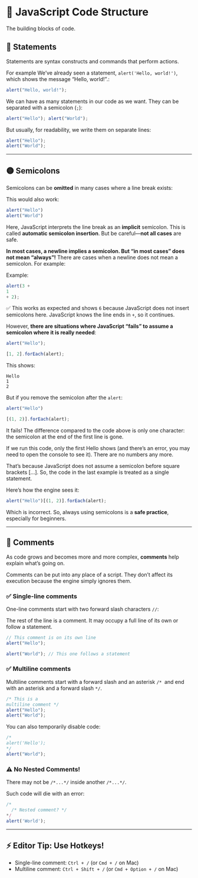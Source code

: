 # 🧱 JavaScript Code Structure

The building blocks of code.

## 📌 Statements

Statements are syntax constructs and commands that perform actions.

For example We’ve already seen a statement, `alert('Hello, world!')`, which shows the message “Hello, world!”.:

```js
alert("Hello, world!");
```

We can have as many statements in our code as we want. They can be separated with a semicolon (`;`):

```js
alert("Hello"); alert("World");
```

But usually, for readability, we write them on separate lines:

```js
alert("Hello");
alert("World");
```

---

## 🟡 Semicolons

Semicolons can be **omitted** in many cases where a line break exists:

This would also work:

```js
alert("Hello")
alert("World")
```

Here, JavaScript interprets the line break as an **implicit** semicolon. This is called **automatic semicolon insertion**. But be careful—**not all cases** are safe.

**In most cases, a newline implies a semicolon. But “in most cases” does not mean “always”!** There are cases when a newline does not mean a semicolon. For example:

Example:

```js
alert(3 + 
1 
+ 2);
```

✅ This works as expected and shows `6` because JavaScript does not insert semicolons here. JavaScript knows the line ends in `+`, so it continues.

However, **there are situations where JavaScript “fails” to assume a semicolon where it is really needed**:

```js
alert("Hello");

[1, 2].forEach(alert);
```

This shows:

```
Hello
1
2
```

But if you remove the semicolon after the `alert`:

```js
alert("Hello")

[(1, 2)].forEach(alert);
```

It fails! 
The difference compared to the code above is only one character: the semicolon at the end of the first line is gone.

If we run this code, only the first Hello shows (and there’s an error, you may need to open the console to see it). There are no numbers any more.

That’s because JavaScript does not assume a semicolon before square brackets [...]. So, the code in the last example is treated as a single statement.

Here’s how the engine sees it:

```js
alert("Hello")[(1, 2)].forEach(alert);
```

Which is incorrect. So, always using semicolons is a **safe practice**, especially for beginners.

---

## 💬 Comments

As code grows and becomes more and more complex, **comments** help explain what’s going on.

Comments can be put into any place of a script. They don’t affect its execution because the engine simply ignores them.

### ✅ Single-line comments

One-line comments start with two forward slash characters `//`:

The rest of the line is a comment. It may occupy a full line of its own or follow a statement.

```js
// This comment is on its own line
alert("Hello");

alert("World"); // This one follows a statement
```

### ✅ Multiline comments

Multiline comments start with a forward slash and an asterisk `/* `and end with an asterisk and a forward slash `*/`.

```js
/* This is a
multiline comment */
alert("Hello");
alert("World");
```

You can also temporarily disable code:

```js
/*
alert('Hello');
*/
alert("World");
```

### ⚠️ No Nested Comments!

There may not be `/*...*/` inside another `/*...*/`.

Such code will die with an error:

```js
/*
  /* Nested comment? */
*/
alert('World');
```

---

## ⚡ Editor Tip: Use Hotkeys!

- Single-line comment: `Ctrl + /` (or `Cmd + /` on Mac)
- Multiline comment: `Ctrl + Shift + /` (or `Cmd + Option + /` on Mac)

